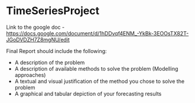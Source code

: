 # TimeSeriesProject

Link to the google doc - https://docs.google.com/document/d/1hDDvqf4ENM_-YkBk-3EOOsTX82T-JGoDVDZH7Z8mgNU/edit

Final Report should include the following:

- A description of the problem
- A description of available methods to solve the problem (Modelling approaches)
- A textual and visual justification of the method you chose to solve the problem
- A graphical and tabular depiction of your forecasting results

